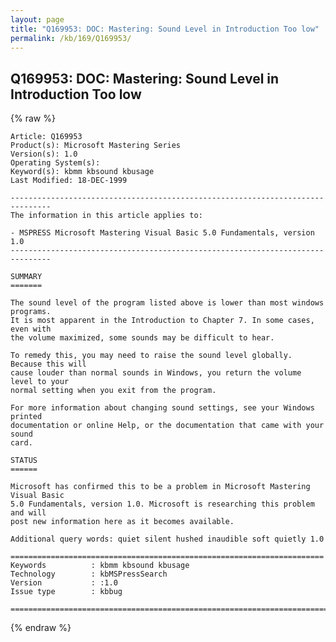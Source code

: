 ```yaml
---
layout: page
title: "Q169953: DOC: Mastering: Sound Level in Introduction Too low"
permalink: /kb/169/Q169953/
---
```


## Q169953: DOC: Mastering: Sound Level in Introduction Too low

{% raw %}

	Article: Q169953
	Product(s): Microsoft Mastering Series
	Version(s): 1.0
	Operating System(s): 
	Keyword(s): kbmm kbsound kbusage
	Last Modified: 18-DEC-1999
	
	-------------------------------------------------------------------------------
	The information in this article applies to:
	
	- MSPRESS Microsoft Mastering Visual Basic 5.0 Fundamentals, version 1.0 
	-------------------------------------------------------------------------------
	
	SUMMARY
	=======
	
	The sound level of the program listed above is lower than most windows programs.
	It is most apparent in the Introduction to Chapter 7. In some cases, even with
	the volume maximized, some sounds may be difficult to hear.
	
	To remedy this, you may need to raise the sound level globally. Because this will
	cause louder than normal sounds in Windows, you return the volume level to your
	normal setting when you exit from the program.
	
	For more information about changing sound settings, see your Windows printed
	documentation or online Help, or the documentation that came with your sound
	card.
	
	STATUS
	======
	
	Microsoft has confirmed this to be a problem in Microsoft Mastering Visual Basic
	5.0 Fundamentals, version 1.0. Microsoft is researching this problem and will
	post new information here as it becomes available.
	
	Additional query words: quiet silent hushed inaudible soft quietly 1.0
	
	======================================================================
	Keywords          : kbmm kbsound kbusage 
	Technology        : kbMSPressSearch
	Version           : :1.0
	Issue type        : kbbug
	
	=============================================================================
	

{% endraw %}
